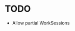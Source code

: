 TODO
============================================================

-   Allow partial WorkSessions


